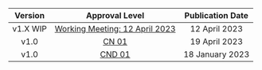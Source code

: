 | **Version** |                     **Approval Level**                     | **Publication Date** |
|:-----------:|:----------------------------------------------------------:|:--------------------:|
|   v1.X WIP  | <a rel="noopener noreferrer" target="_blank" href="https://github.com/oasis-tcs/openc2-jadn-im/blob/working/imjadn-v1.0-cn01.md" >Working Meeting: 12 April 2023</a> |     12 April 2023    |
|     v1.0    | <a rel="noopener noreferrer" target="_blank" href="https://docs.oasis-open.org/openc2/imjadn/v1.0/imjadn-v1.0.html" >CN 01</a> |     19 April 2023    |
|     v1.0    | <a rel="noopener noreferrer" target="_blank" href="https://docs.oasis-open.org/openc2/imjadn/v1.0/cnd01/imjadn-v1.0-cnd01.html" >CND 01</a> |    18 January 2023   |